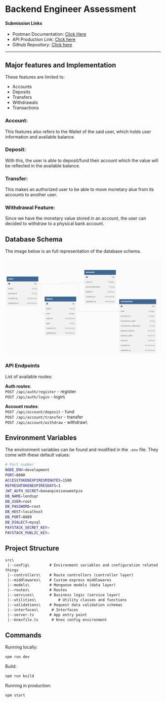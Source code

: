 # **Backend Engineer Assessment**

#### **Submission Links**

- Postman Documentation: [Click Here](https://documenter.getpostman.com/view/5622145/2s8YsxvBW7)
- API Production Link: [Click here](https://victor-jonah-lendsqr-be-test.herokuapp.com/lendsqr)
- Github Repository: [Click here](https://github.com/Vectormike/glowing-memory)

---

## **Major features and Implementation**

These features are limited to:

- Accounts
- Deposits
- Transfers
- Withdrawals
- Transactions

### **Account:**

This features also refers to the Wallet of the said user, which holds user information and available balance.

### **Deposit:**

With this, the user is able to deposit/fund their account which the value will be reflected in the available balance.

### **Transfer:**

This makes an authorized user to be able to move monetary alue from its accounts to another user.

### **Withdrawal Feature:**

Since we have the monetary value stored in an account, the user can decided to withdraw to a physical bank account.

## Database Schema

The image below is an full representation of the database schema.

![Database Schema](dbdiagram.png)

### API Endpoints

List of available routes:

**Auth routes**:\
`POST /api/auth/register` - register\
`POST /api/auth/login` - login\

**Account routes**:\
`POST /api/account/deposit` - fund\
`POST /api/account/transfer` - transfer\
`POST /api/account/withdraw` - withdraw\

## Environment Variables

The environment variables can be found and modified in the `.env` file. They come with these default values:

```bash
# Port number
NODE_ENV=development
PORT=8000
ACCESSTOKENEXPIRESMINUTES=1500
REFRESHTOKENEXPIRESDAYS=1
JWT_AUTH_SECRET=bananpieisasweetpie
DB_NAME=lendsqr
DB_USER=root
DB_PASSWORD=root
DB_HOST=localhost
DB_PORT=8889
DB_DIALECT=mysql
PAYSTACK_SECRET_KEY=
PAYSTACK_PUBLIC_KEY=
```

## Project Structure

```
src\
 |--config\         # Environment variables and configuration related things
 |--controllers\    # Route controllers (controller layer)
 |--middlewares\    # Custom express middlewares
 |--models\         # Mongoose models (data layer)
 |--routes\         # Routes
 |--services\       # Business logic (service layer)
 |--utilities\          # Utility classes and functions
 |--validations\    # Request data validation schemas
 |--interfaces\      # Interfaces
 |--server.ts       # App entry point
 |--knexfile.ts      # Knex config environment

```

## Commands

Running locally:

```bash
npm run dev
```

Build:

```bash
npm run build
```

Running in production:

```bash
npm start
```

